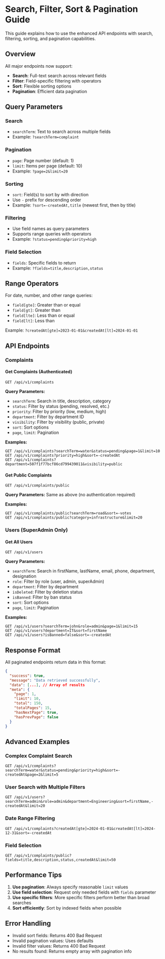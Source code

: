 # Search, Filter, Sort & Pagination Guide

This guide explains how to use the enhanced API endpoints with search, filtering, sorting, and pagination capabilities.

## Overview

All major endpoints now support:

- **Search**: Full-text search across relevant fields
- **Filter**: Field-specific filtering with operators
- **Sort**: Flexible sorting options
- **Pagination**: Efficient data pagination

## Query Parameters

### Search

- `searchTerm`: Text to search across multiple fields
- Example: `?searchTerm=complaint`

### Pagination

- `page`: Page number (default: 1)
- `limit`: Items per page (default: 10)
- Example: `?page=2&limit=20`

### Sorting

- `sort`: Field(s) to sort by with direction
- Use `-` prefix for descending order
- Example: `?sort=-createdAt,title` (newest first, then by title)

### Filtering

- Use field names as query parameters
- Supports range queries with operators
- Example: `?status=pending&priority=high`

### Field Selection

- `fields`: Specific fields to return
- Example: `?fields=title,description,status`

## Range Operators

For date, number, and other range queries:

- `field[gte]`: Greater than or equal
- `field[gt]`: Greater than
- `field[lte]`: Less than or equal
- `field[lt]`: Less than

Example: `?createdAt[gte]=2023-01-01&createdAt[lt]=2024-01-01`

## API Endpoints

### Complaints

#### Get Complaints (Authenticated)

```
GET /api/v1/complaints
```

**Query Parameters:**

- `searchTerm`: Search in title, description, category
- `status`: Filter by status (pending, resolved, etc.)
- `priority`: Filter by priority (low, medium, high)
- `department`: Filter by department ID
- `visibility`: Filter by visibility (public, private)
- `sort`: Sort options
- `page`, `limit`: Pagination

**Examples:**

```
GET /api/v1/complaints?searchTerm=water&status=pending&page=1&limit=10
GET /api/v1/complaints?priority=high&sort=-createdAt
GET /api/v1/complaints?department=507f1f77bcf86cd799439011&visibility=public
```

#### Get Public Complaints

```
GET /api/v1/complaints/public
```

**Query Parameters:** Same as above (no authentication required)

**Examples:**

```
GET /api/v1/complaints/public?searchTerm=road&sort=-votes
GET /api/v1/complaints/public?category=infrastructure&limit=20
```

### Users (SuperAdmin Only)

#### Get All Users

```
GET /api/v1/users
```

**Query Parameters:**

- `searchTerm`: Search in firstName, lastName, email, phone, department, designation
- `role`: Filter by role (user, admin, superAdmin)
- `department`: Filter by department
- `isDeleted`: Filter by deletion status
- `isBanned`: Filter by ban status
- `sort`: Sort options
- `page`, `limit`: Pagination

**Examples:**

```
GET /api/v1/users?searchTerm=john&role=admin&page=1&limit=15
GET /api/v1/users?department=IT&sort=firstName
GET /api/v1/users?isBanned=false&sort=-createdAt
```

## Response Format

All paginated endpoints return data in this format:

```json
{
  "success": true,
  "message": "Data retrieved successfully",
  "data": [...], // Array of results
  "meta": {
    "page": 1,
    "limit": 10,
    "total": 150,
    "totalPages": 15,
    "hasNextPage": true,
    "hasPrevPage": false
  }
}
```

## Advanced Examples

### Complex Complaint Search

```
GET /api/v1/complaints?searchTerm=water&status=pending&priority=high&sort=-createdAt&page=2&limit=5
```

### User Search with Multiple Filters

```
GET /api/v1/users?searchTerm=admin&role=admin&department=Engineering&sort=firstName,-createdAt&limit=20
```

### Date Range Filtering

```
GET /api/v1/complaints?createdAt[gte]=2024-01-01&createdAt[lt]=2024-12-31&sort=-createdAt
```

### Field Selection

```
GET /api/v1/complaints/public?fields=title,description,status,createdAt&limit=50
```

## Performance Tips

1. **Use pagination**: Always specify reasonable `limit` values
2. **Use field selection**: Request only needed fields with `fields` parameter
3. **Use specific filters**: More specific filters perform better than broad searches
4. **Sort efficiently**: Sort by indexed fields when possible

## Error Handling

- Invalid sort fields: Returns 400 Bad Request
- Invalid pagination values: Uses defaults
- Invalid filter values: Returns 400 Bad Request
- No results found: Returns empty array with pagination info
